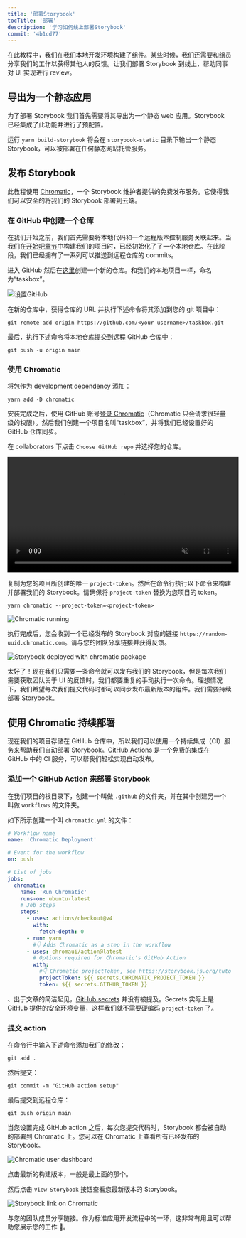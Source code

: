 ```yaml
---
title: '部署Storybook'
tocTitle: '部署'
description: '学习如何线上部署Storybook'
commit: '4b1cd77'
---
```


在此教程中，我们在我们本地开发环境构建了组件。某些时候，我们还需要和组员分享我们的工作以获得其他人的反馈。让我们部署 Storybook 到线上，帮助同事对 UI 实现进行 review。

## 导出为一个静态应用

为了部署 Storybook 我们首先需要将其导出为一个静态 web 应用。Storybook 已经集成了此功能并进行了预配置。

运行 `yarn build-storybook` 将会在 `storybook-static` 目录下输出一个静态 Storybook，可以被部署在任何静态网站托管服务。

## 发布 Storybook

此教程使用 [Chromatic](https://www.chromatic.com/?utm_source=storybook_website&utm_medium=link&utm_campaign=storybook)，一个 Storybook 维护者提供的免费发布服务。它使得我们可以安全的将我们的 Storybook 部署到云端。

### 在 GitHub 中创建一个仓库

在我们开始之前，我们首先需要将本地代码和一个远程版本控制服务关联起来。当我们在[开始吧章节](/intro-to-storybook/vue/zh-CN/get-started)中构建我们的项目时，已经初始化了了一个本地仓库。在此阶段，我们已经拥有了一系列可以推送到远程仓库的 commits。

进入 GitHub 然后在[这里](https://github.com/new)创建一个新的仓库。和我们的本地项目一样，命名为“taskbox”。

![设置GitHub](/intro-to-storybook/github-create-taskbox.png)

在新的仓库中，获得仓库的 URL 并执行下述命令将其添加到您的 git 项目中：

```shell
git remote add origin https://github.com/<your username>/taskbox.git
```

最后，执行下述命令将本地仓库提交到远程 GitHub 仓库中：

```shell
git push -u origin main
```

### 使用 Chromatic

将包作为 development dependency 添加：

```shell
yarn add -D chromatic
```

安装完成之后，使用 GitHub 账号[登录 Chromatic](https://www.chromatic.com/start/?utm_source=storybook_website&utm_medium=link&utm_campaign=storybook)（Chromatic 只会请求很轻量级的权限）。然后我们创建一个项目名叫“taskbox”，并将我们已经设置好的 GitHub 仓库同步。

在 collaborators 下点击 `Choose GitHub repo` 并选择您的仓库。

<video autoPlay muted playsInline loop style="width:520px; margin: 0 auto;">
  <source
    src="/intro-to-storybook/chromatic-setup-learnstorybook.mp4"
    type="video/mp4"
  />
</video>

复制为您的项目所创建的唯一 `project-token`。然后在命令行执行以下命令来构建并部署我们的 Storybook。请确保将 `project-token` 替换为您项目的 token。

```shell
yarn chromatic --project-token=<project-token>
```

![Chromatic running](/intro-to-storybook/chromatic-manual-storybook-console-log.png)

执行完成后，您会收到一个已经发布的 Storybook 对应的链接 `https://random-uuid.chromatic.com`。请与您的团队分享链接并获得反馈。

![Storybook deployed with chromatic package](/intro-to-storybook/chromatic-manual-storybook-deploy.png)

太好了！现在我们只需要一条命令就可以发布我们的 Storybook，但是每次我们需要获取团队关于 UI 的反馈时，我们都要重复的手动执行一次命令。理想情况下，我们希望每次我们提交代码时都可以同步发布最新版本的组件。我们需要持续部署 Storybook。

## 使用 Chromatic 持续部署

现在我们的项目存储在 GitHub 仓库中，所以我们可以使用一个持续集成（CI）服务来帮助我们自动部署 Storybook。[GitHub Actions](https://github.com/features/actions) 是一个免费的集成在 GitHub 中的 CI 服务，可以帮我们轻松实现自动发布。

### 添加一个 GitHub Action 来部署 Storybook

在我们项目的根目录下，创建一个叫做 `.github` 的文件夹，并在其中创建另一个叫做 `workflows` 的文件夹。

如下所示创建一个叫 `chromatic.yml` 的文件：

```yaml:title=.github/workflows/chromatic.yml
# Workflow name
name: 'Chromatic Deployment'

# Event for the workflow
on: push

# List of jobs
jobs:
  chromatic:
    name: 'Run Chromatic'
    runs-on: ubuntu-latest
    # Job steps
    steps:
      - uses: actions/checkout@v4
        with:
          fetch-depth: 0
      - run: yarn
        #👇 Adds Chromatic as a step in the workflow
      - uses: chromaui/action@latest
        # Options required for Chromatic's GitHub Action
        with:
          #👇 Chromatic projectToken, see https://storybook.js.org/tutorials/intro-to-storybook/vue/zh-CN/deploy/ to obtain it
          projectToken: ${{ secrets.CHROMATIC_PROJECT_TOKEN }}
          token: ${{ secrets.GITHUB_TOKEN }}
```

<div class="aside">

、出于文章的简洁起见，[GitHub secrets](https://docs.github.com/en/actions/security-guides/encrypted-secrets#creating-encrypted-secrets-for-a-repository) 并没有被提及。Secrets 实际上是 GitHub 提供的安全环境变量，这样我们就不需要硬编码 `project-token` 了。

</div>

### 提交 action

在命令行中输入下述命令添加我们的修改：

```shell
git add .
```

然后提交：

```shell
git commit -m "GitHub action setup"
```

最后提交到远程仓库：

```shell
git push origin main
```

当您设置完成 GitHub action 之后，每次您提交代码时，Storybook 都会被自动的部署到 Chromatic 上。您可以在 Chromatic 上查看所有已经发布的 Storybook。

![Chromatic user dashboard](/intro-to-storybook/chromatic-user-dashboard.png)

点击最新的构建版本，一般是最上面的那个。

然后点击 `View Storybook` 按钮查看您最新版本的 Storybook。

![Storybook link on Chromatic](/intro-to-storybook/chromatic-build-storybook-link.png)

与您的团队成员分享链接。作为标准应用开发流程中的一环，这非常有用且可以帮助您展示您的工作 💅。

